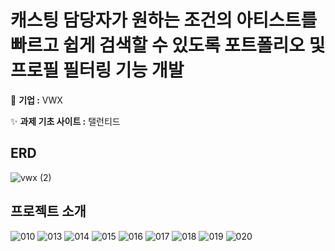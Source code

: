 # 캐스팅 담당자가 원하는 조건의 아티스트를 빠르고 쉽게 검색할 수 있도록 포트폴리오 및 프로필 필터링 기능 개발

🏢 <b>기업 :</b> VWX

✨ <b>과제 기초 사이트 :</b>  탤런티드


## ERD
![vwx (2)](https://github.com/DAHLIACHOI/Algorithm/assets/48826098/25dbfa12-14be-4b49-892c-1a627e79e8cf)

## 프로젝트 소개
![010](https://github.com/DAHLIACHOI/Algorithm/assets/48826098/e03fa3a7-191e-4821-ad9e-c33832ce3398)
![013](https://github.com/DAHLIACHOI/Algorithm/assets/48826098/11e78f44-f331-414f-8150-238fb7007af9)
![014](https://github.com/DAHLIACHOI/Algorithm/assets/48826098/6cd2eb48-ba0b-4581-a5bc-73c6204da467)
![015](https://github.com/DAHLIACHOI/Algorithm/assets/48826098/231b3864-8927-4ea2-ac7e-047f787f2c36)
![016](https://github.com/DAHLIACHOI/Algorithm/assets/48826098/6b036e99-6ac3-4b62-9e5e-2454c339d966)
![017](https://github.com/DAHLIACHOI/Algorithm/assets/48826098/09a8b6cd-c3fe-4290-a9ac-cc7488b7241d)
![018](https://github.com/DAHLIACHOI/Algorithm/assets/48826098/e77a60c8-63f5-43f8-82db-f3c69d1b6ab3)
![019](https://github.com/DAHLIACHOI/Algorithm/assets/48826098/ac7764cf-f1a0-4cb1-97a0-5321786af9ed)
![020](https://github.com/DAHLIACHOI/Algorithm/assets/48826098/28b74577-d6bf-45ca-a408-184872458d4f)
